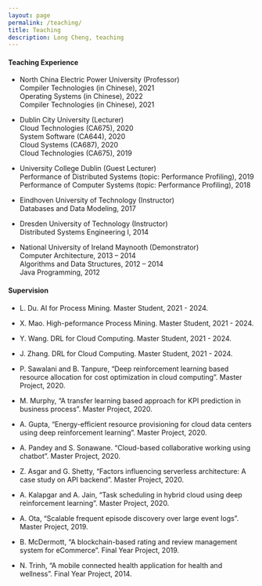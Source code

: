 ```yaml
---
layout: page
permalink: /teaching/
title: Teaching
description: Long Cheng, teaching
---
```

#### **Teaching Experience**

- North China Electric Power University (Professor)<br>
Compiler Technologies (in Chinese), 2021<br>
Operating Systems (in Chinese), 2022<br>
Compiler Technologies (in Chinese), 2021

- Dublin City University (Lecturer)<br>
Cloud Technologies (CA675), 2020<br>
System Software (CA644), 2020<br>
Cloud Systems (CA687), 2020<br>
Cloud Technologies (CA675), 2019

- University College Dublin (Guest Lecturer)<br>
Performance of Distributed Systems (topic: Performance Profiling), 2019<br>
Performance of Computer Systems (topic: Performance Profiling), 2018

- Eindhoven University of Technology (Instructor)<br>
Databases and Data Modeling, 2017

- Dresden University of Technology (Instructor)<br>
Distributed Systems Engineering I, 2014

- National University of Ireland Maynooth (Demonstrator)<br>
Computer Architecture, 2013 – 2014<br>
Algorithms and Data Structures, 2012 – 2014 <br>
Java Programming, 2012 

#### **Supervision**

- L. Du. AI for Process Mining.  Master Student, 2021 - 2024.

- X. Mao. High-peformance Process Mining. Master Student, 2021 - 2024.

- Y. Wang. DRL for Cloud Computing. Master Student, 2021 - 2024.

- J. Zhang. DRL for Cloud Computing. Master Student, 2021 - 2024.

- P. Sawalani and B. Tanpure, “Deep reinforcement learning based resource allocation for cost optimization in cloud computing”. Master Project, 2020.

- M. Murphy, “A transfer learning based approach for KPI prediction in business process”. Master Project, 2020.

- A. Gupta, “Energy-efficient resource provisioning for cloud data centers using deep reinforcement learning”. Master Project, 2020.

- A. Pandey and S. Sonawane. “Cloud-based collaborative working using chatbot”. Master Project, 2020.

- Z. Asgar and G. Shetty, “Factors influencing serverless architecture: A case study on API backend”. Master Project, 2020.

- A. Kalapgar and A. Jain, “Task scheduling in hybrid cloud using deep reinforcement learning”. Master Project, 2020.

- A. Ota, “Scalable frequent episode discovery over large event logs”. Master Project, 2019.

- B. McDermott, “A blockchain-based rating and review management system for eCommerce”. Final Year Project, 2019.

- N. Trinh, “A mobile connected health application for health and wellness”. Final Year Project, 2014.